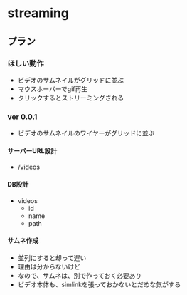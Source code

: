 # streaming

## プラン

### ほしい動作
- ビデオのサムネイルがグリッドに並ぶ
- マウスホーバーでgif再生
- クリックするとストリーミングされる

### ver 0.0.1

- ビデオのサムネイルのワイヤーがグリッドに並ぶ

#### サーバーURL設計

- /videos

#### DB設計

- videos
  - id
  - name
  - path

#### サムネ作成

- 並列にすると却って遅い
- 理由は分からないけど
- なので、サムネは、別で作っておく必要あり
- ビデオ本体も、simlinkを張っておかないとだめな気がする

